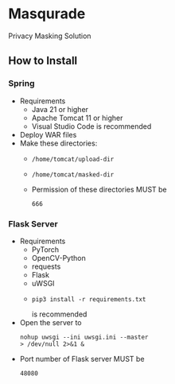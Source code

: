 Masqurade
=========
Privacy Masking Solution
## How to Install
### Spring
* Requirements
  - Java 21 or higher
  - Apache Tomcat 11 or higher
  - Visual Studio Code is recommended
* Deploy WAR files
* Make these directories:
  - <pre><code>/home/tomcat/upload-dir</code></pre>
  - <pre><code>/home/tomcat/masked-dir</code></pre>
  - Permission of these directories MUST be <pre><code>666</code></pre>
### Flask Server
* Requirements
  - PyTorch
  - OpenCV-Python
  - requests
  - Flask
  - uWSGI
  - <pre><code>pip3 install -r requirements.txt</code></pre> is recommended
* Open the server to <pre><code>nohup uwsgi --ini uwsgi.ini --master > /dev/null 2>&1 &</code></pre>
* Port number of Flask server MUST be <pre><code>48080</code></pre>
